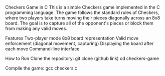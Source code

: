 Checkers Game in C
This is a simple Checkers game implemented in the C programming language. The game follows the standard rules of Checkers, where two players take turns moving their pieces diagonally across an 8x8 board. The goal is to capture all of the opponent's pieces or block them from making any valid moves.

Features
Two-player mode
8x8 board representation
Valid move enforcement (diagonal movement, capturing)
Displaying the board after each move
Command-line interface

How to Run
Clone the repository:
git clone (github link)
cd checkers-game

Compile the game:
gcc checkers.c 
